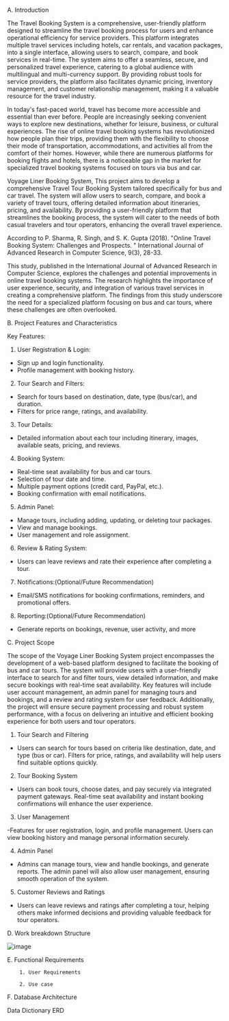 A. Introduction

The Travel Booking System is a comprehensive, user-friendly platform designed to streamline the travel booking process for users and enhance operational efficiency for service providers. This platform integrates multiple travel services including hotels, car rentals, and vacation packages, into a single interface, allowing users to search, compare, and book services in real-time. The system aims to offer a seamless, secure, and personalized travel experience, catering to a global audience with multilingual and multi-currency support. By providing robust tools for service providers, the platform also facilitates dynamic pricing, inventory management, and customer relationship management, making it a valuable resource for the travel industry.

In today's fast-paced world, travel has become more accessible and essential than ever before. People are increasingly seeking convenient ways to explore new destinations, whether for leisure, business, or cultural experiences. The rise of online travel booking systems has revolutionized how people plan their trips, providing them with the flexibility to choose their mode of transportation, accommodations, and activities all from the comfort of their homes. However, while there are numerous platforms for booking flights and hotels, there is a noticeable gap in the market for specialized travel booking systems focused on tours via bus and car.

Voyage Liner Booking System, This project aims to develop a comprehensive Travel Tour Booking System tailored specifically for bus and car travel. The system will allow users to search, compare, and book a variety of travel tours, offering detailed information about itineraries, pricing, and availability. By providing a user-friendly platform that streamlines the booking process, the system will cater to the needs of both casual travelers and tour operators, enhancing the overall travel experience.

According to P. Sharma, R. Singh, and S. K. Gupta (2018). "Online Travel Booking System: Challenges and Prospects.
" International Journal of Advanced Research in Computer Science, 9(3), 28-33.

This study, published in the International Journal of Advanced Research in Computer Science, explores the challenges and potential improvements in online travel booking systems. 
The research highlights the importance of user experience, security, and integration of various travel services in creating a comprehensive platform. The findings from this study underscore the need for a specialized platform focusing on bus and car tours, where these challenges are often overlooked.

B. Project Features and Characteristics

Key Features:

1. User Registration & Login:
   
  - Sign up and login functionality.
  - Profile management with booking history.
    
2. Tour Search and Filters:
   
  - Search for tours based on destination, date, type (bus/car), and duration.
  - Filters for price range, ratings, and availability.

3. Tour Details:

  - Detailed information about each tour including itinerary, images, available seats, pricing, and reviews.
    
4. Booking System:
   
  - Real-time seat availability for bus and car tours.
  - Selection of tour date and time.
  - Multiple payment options (credit card, PayPal, etc.).
  - Booking confirmation with email notifications.
   
5. Admin Panel:
   
  - Manage tours, including adding, updating, or deleting tour packages.
  - View and manage bookings.
  - User management and role assignment.
    
6. Review & Rating System:

  - Users can leave reviews and rate their experience after completing a tour.
    
7. Notifications:(Optional/Future Recommendation)
   
  - Email/SMS notifications for booking confirmations, reminders, and promotional offers.
  
8. Reporting:(Optional/Future Recommendation)
   
  - Generate reports on bookings, revenue, user activity, and more
  
C. Project Scope

The scope of the Voyage Liner Booking System project encompasses the development of a web-based platform designed to facilitate the booking of bus and car tours. The system will provide users with a user-friendly interface to search for and filter tours, view detailed information, and make secure bookings with real-time seat availability. Key features will include user account management, an admin panel for managing tours and bookings, and a review and rating system for user feedback. Additionally, the project will ensure secure payment processing and robust system performance, with a focus on delivering an intuitive and efficient booking experience for both users and tour operators.

1. Tour Search and Filtering

  - Users can search for tours based on criteria like destination, date, and type (bus or car). Filters for price, ratings, and availability will help users find suitable options quickly.

2. Tour Booking System

  - Users can book tours, choose dates, and pay securely via integrated payment gateways. Real-time seat availability and instant booking confirmations will enhance the user experience.

3. User Management

  -Features for user registration, login, and profile management. Users can view booking history and manage personal information securely.

4. Admin Panel

  - Admins can manage tours, view and handle bookings, and generate reports. The admin panel will also allow user management, ensuring smooth operation of the system.

5. Customer Reviews and Ratings

  - Users can leave reviews and ratings after completing a tour, helping others make informed decisions and providing valuable feedback for tour operators.

D. Work breakdown Structure

![image](https://github.com/user-attachments/assets/4a3242b1-c923-480c-885d-f23f11e3f6a5)





E. Functional Requirements

        1. User Requirements

        2. Use case

F. Database Architecture

Data Dictionary
 ERD
